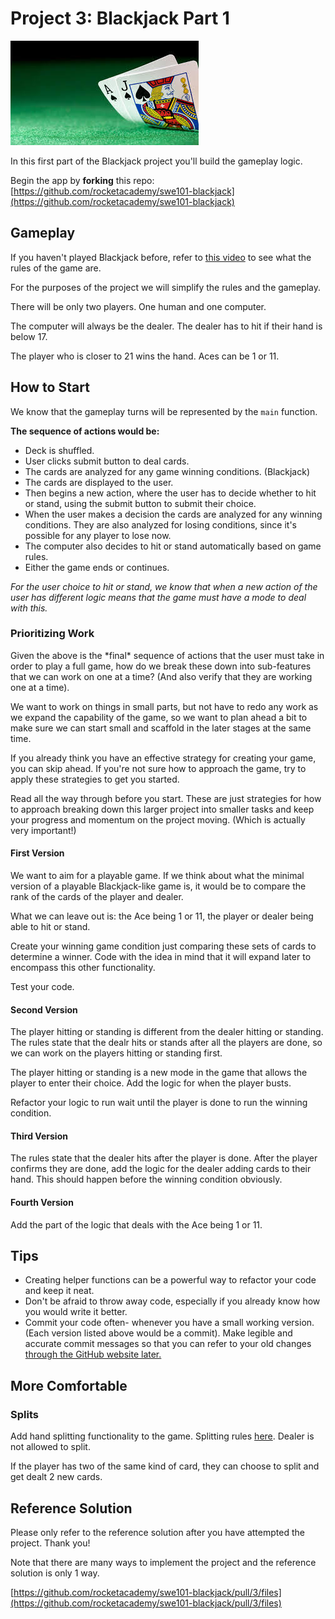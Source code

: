 # Project 3: Blackjack Part 1

![](../.gitbook/assets/images-bj.jpeg)

In this first part of the Blackjack project you'll build the gameplay logic.

Begin the app by **forking** this repo: [https://github.com/rocketacademy/swe101-blackjack](https://github.com/rocketacademy/swe101-blackjack)

## Gameplay

If you haven't played Blackjack before, refer to [this video](https://www.youtube.com/watch?v=eyoh-Ku9TCI) to see what the rules of the game are.

For the purposes of the project we will simplify the rules and the gameplay.

There will be only two players. One human and one computer.

The computer will always be the dealer. The dealer has to hit if their hand is below 17.

The player who is closer to 21 wins the hand. Aces can be 1 or 11.

## How to Start

We know that the gameplay turns will be represented by the `main` function.

**The sequence of actions would be:**

* Deck is shuffled.
* User clicks submit button to deal cards.
* The cards are analyzed for any game winning conditions. \(Blackjack\)
* The cards are displayed to the user.
* Then begins a new action, where the user has to decide whether to hit or stand, using the submit button to submit their choice. 
* When the user makes a decision the cards are analyzed for any winning conditions. They are also analyzed for losing conditions, since it's possible for any player to lose now.
* The computer also decides to hit or stand automatically based on game rules.
* Either the game ends or continues.

_For the user choice to hit or stand, we know that when a new action of the user has different logic means that the game must have a mode to deal with this._

### Prioritizing Work

Given the above is the \*final\* sequence of actions that the user must take in order to play a full game, how do we break these down into sub-features that we can work on one at a time? \(And also verify that they are working one at a time\).

We want to work on things in small parts, but not have to redo any work as we expand the capability of the game, so we want to plan ahead a bit to make sure we can start small and scaffold in the later stages at the same time.

If you already think you have an effective strategy for creating your game, you can skip ahead. If you're not sure how to approach the game, try to apply these strategies to get you started.

Read all the way through before you start. These are just strategies for how to approach breaking down this larger project into smaller tasks and keep your progress and momentum on the project moving. \(Which is actually very important!\)

#### First Version

We want to aim for a playable game. If we think about what the minimal version of a playable Blackjack-like game is, it would be to compare the rank of the cards of the player and dealer. 

What we can leave out is: the Ace being 1 or 11, the player or dealer being able to hit or stand.

Create your winning game condition just comparing these sets of cards to determine a winner. Code with the idea in mind that it will expand later to encompass this other functionality.

Test your code.

#### Second Version

The player hitting or standing is different from the dealer hitting or standing. The rules state that the dealr hits or stands after all the players are done, so we can work on the players hitting or standing first.

The player hitting or standing is a new mode in the game that allows the player to enter their choice. Add the logic for when the player busts.

Refactor your logic to run wait until the player is done to run the winning condition. 

#### Third Version

The rules state that the dealer hits after the player is done. After the player confirms they are done, add the logic for the dealer adding cards to their hand. This should happen before the winning  condition obviously.

#### Fourth Version

Add the part of the logic that deals with the Ace being 1 or 11.

## Tips

* Creating helper functions can be a powerful way to refactor your code and keep it neat.
* Don't be afraid to throw away code, especially if you already know how you would write it better.
* Commit your code often- whenever you have a small working version. \(Each version listed above would be a commit\). Make legible and accurate commit messages so that you can refer to your old changes [through the GitHub website later.](../7-github/7.2-github-repo-browsing.md)

## More Comfortable

### Splits

Add hand splitting functionality to the game. Splitting rules [here](https://en.wikipedia.org/wiki/Aces_and_eights_%28blackjack%29#Splitting). Dealer is not allowed to split.

If the player has two of the same kind of card, they can choose to split and get dealt 2 new cards.

## Reference Solution

Please only refer to the reference solution after you have attempted the project. Thank you!

Note that there are many ways to implement the project and the reference solution is only 1 way.

[https://github.com/rocketacademy/swe101-blackjack/pull/3/files](https://github.com/rocketacademy/swe101-blackjack/pull/3/files)

